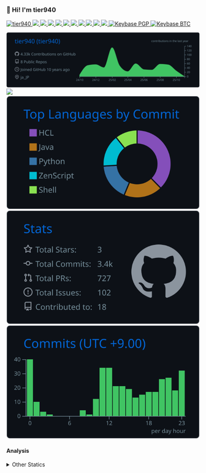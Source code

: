 ### 👋 Hi! I'm tier940

<p align="left"> 
  <a href="https://github.com/tier940/tier940/">
    <img src="https://komarev.com/ghpvc/?username=tier940" alt="tier940" />
  </a>
  <a href="http://twitter.com/tier940">
    <img height="20" src="https://img.shields.io/twitter/follow/tier940?label=Twitter&logo=twitter&style=flat" />
  </a>
  <a href="https://github.com/tier940">
    <img height="20" src="https://img.shields.io/github/followers/tier940?label=follow&logo=github&style=flat" />
  </a>
  <a href="https://www.reddit.com/user/tier940">
    <img height="20" src="https://img.shields.io/reddit/user-karma/combined/tier940?label=Reddit&logo=reddit&style=flat" />
  </a>
  <a href="https://stackoverflow.com/users/17317833/tier940">
    <img height="20" src="https://img.shields.io/stackexchange/stackoverflow/r/17317833?label=StackOverflow&logo=stack-overflow&style=flat" />
  </a>
  <a href="https://zenn.dev/tier940">
    <img height="20" src="https://zenn.badge.nikaera.com/s/tier940/likes" />
  </a>
  <a href="https://zenn.dev/tier940">
    <img height="20" src="https://zenn.badge.nikaera.com/s/tier940/followers" />
  </a>
  <a href="https://zenn.dev/tier940">
    <img height="20" src="https://zenn.badge.nikaera.com/s/tier940/articles" />
  </a>
  <a href="http://qiita.com/tier940">
    <img height="20" src="https://qiita-badge.apiapi.app/s/tier940/posts.svg" />
  </a>
  <a href="http://qiita.com/tier940">
    <img height="20" src="https://qiita-badge.apiapi.app/s/tier940/contributions.svg" />
  </a>
  <a href="https://github.com/tier940/tier940/">
    <img height="20" src="https://github.com/tier940/tier940/actions/workflows/main.yml/badge.svg" />
  </a>
  <a href="https://keybase.io/tier940">
    <img alt="Keybase PGP" src="https://img.shields.io/keybase/pgp/tier940">
  </a>
  <a href="https://keybase.io/tier940">
    <img alt="Keybase BTC" src="https://img.shields.io/keybase/btc/tier940">
  </a>
</p>

[![](https://raw.githubusercontent.com/tier940/tier940/main/profile-summary-card-output/github_dark/0-profile-details.svg)](https://github.com/vn7n24fzkq/github-profile-summary-cards)
[![](https://raw.githubusercontent.com/tier940/tier940/main/profile-summary-card-output/github_dark/1-repos-per-language.svg)](https://github.com/vn7n24fzkq/github-profile-summary-cards) [![](https://raw.githubusercontent.com/tier940/tier940/main/profile-summary-card-output/github_dark/2-most-commit-language.svg)](https://github.com/vn7n24fzkq/github-profile-summary-cards)
[![](https://raw.githubusercontent.com/tier940/tier940/main/profile-summary-card-output/github_dark/3-stats.svg)](https://github.com/vn7n24fzkq/github-profile-summary-cards) [![](https://raw.githubusercontent.com/tier940/tier940/main/profile-summary-card-output/github_dark/4-productive-time.svg)](https://github.com/vn7n24fzkq/github-profile-summary-cards)


#### Analysis
<!-- <img height="150" src="https://github.com/tier940/tier940/blob/master/images/stat.svg" alt="Alternative Text"/> -->

<details>
  <summary>Other Statics</summary>
  <!--START_SECTION:waka-->
![Code Time](http://img.shields.io/badge/Code%20Time-4%2C116%20hrs%201%20min-blue)

**🐱 My GitHub Data** 

> 📦 32.5 kB Used in GitHub's Storage 
 > 
> 💼 Opted to Hire
 > 
> 📜 8 Public Repositories 
 > 
> 🔑 4 Private Repositories 
 > 
**I'm an Early 🐤** 

```text
🌞 Morning                127 commits         ██████░░░░░░░░░░░░░░░░░░░   25.40 % 
🌆 Daytime                196 commits         ██████████░░░░░░░░░░░░░░░   39.20 % 
🌃 Evening                137 commits         ███████░░░░░░░░░░░░░░░░░░   27.40 % 
🌙 Night                  40 commits          ██░░░░░░░░░░░░░░░░░░░░░░░   08.00 % 
```
📅 **I'm Most Productive on Friday** 

```text
Monday                   39 commits          ██░░░░░░░░░░░░░░░░░░░░░░░   07.80 % 
Tuesday                  68 commits          ███░░░░░░░░░░░░░░░░░░░░░░   13.60 % 
Wednesday                56 commits          ███░░░░░░░░░░░░░░░░░░░░░░   11.20 % 
Thursday                 30 commits          ██░░░░░░░░░░░░░░░░░░░░░░░   06.00 % 
Friday                   138 commits         ███████░░░░░░░░░░░░░░░░░░   27.60 % 
Saturday                 53 commits          ███░░░░░░░░░░░░░░░░░░░░░░   10.60 % 
Sunday                   116 commits         ██████░░░░░░░░░░░░░░░░░░░   23.20 % 
```


📊 **This Week I Spent My Time On** 

```text
🕑︎ Time Zone: Asia/Tokyo

💬 Programming Languages: 
Other                    31 hrs 53 mins      ███████████████████░░░░░░   76.96 % 
Java                     5 hrs 49 mins       ████░░░░░░░░░░░░░░░░░░░░░   14.05 % 
XML                      1 hr 7 mins         █░░░░░░░░░░░░░░░░░░░░░░░░   02.70 % 
Groovy                   51 mins             █░░░░░░░░░░░░░░░░░░░░░░░░   02.09 % 
Gradle                   36 mins             ░░░░░░░░░░░░░░░░░░░░░░░░░   01.47 % 

🔥 Editors: 
Edge                     28 hrs 5 mins       █████████████████░░░░░░░░   67.77 % 
IntelliJ IDEA            9 hrs 7 mins        ██████░░░░░░░░░░░░░░░░░░░   22.01 % 
Chrome                   3 hrs 41 mins       ██░░░░░░░░░░░░░░░░░░░░░░░   08.91 % 
VS Code                  32 mins             ░░░░░░░░░░░░░░░░░░░░░░░░░   01.31 % 

💻 Operating System: 
Linux                    37 hrs 45 mins      ███████████████████████░░   91.09 % 
Unknown OS               3 hrs 41 mins       ██░░░░░░░░░░░░░░░░░░░░░░░   08.91 % 
```

**I Mostly Code in Java** 

```text
Java                     15 repos            █████████████░░░░░░░░░░░░   51.72 % 
ZenScript                2 repos             ██░░░░░░░░░░░░░░░░░░░░░░░   06.90 % 
Python                   1 repo              █░░░░░░░░░░░░░░░░░░░░░░░░   03.45 % 
HTML                     1 repo              █░░░░░░░░░░░░░░░░░░░░░░░░   03.45 % 
Dockerfile               1 repo              █░░░░░░░░░░░░░░░░░░░░░░░░   03.45 % 
```



**Timeline**

![Lines of Code chart](https://raw.githubusercontent.com/tier940/tier940/main/assets/bar_graph.png)


 Last Updated on 09/07/2024 01:28:30 UTC
<!--END_SECTION:waka-->
</details>
